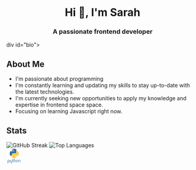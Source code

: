 <!DOCTYPE html>
<html>

<body>
    <h1 align="center">Hi 👋, I'm Sarah</h1>
    <h3 align="center">A passionate frontend developer</h3>

   

</div>
div id="bio">
  <h2>About Me</h2>
  <ul>
    <li>I'm passionate about programming </li>
    <li>I'm constantly learning and updating my skills to stay up-to-date with the latest technologies.</li>    <li>I'm currently seeking new opportunities to apply my knowledge and expertise in frontend space space.</li>
    <li>Focusing on learning Javascript right now.</li>
  </ul>
</div>
<div id="stats">
  <h2>Stats</h2>
  <img src="https://streak-stats.demolab.com?user=sarahkh9&theme=transparent&fire=EB5454" alt="GitHub Streak"/>
  <img src="https://github-readme-stats.vercel.app/api/top-langs/?username=sarahwkh9&layout=compact&theme=vision-friendly-dark" alt="Top Languages"/>
</div>

<div>
  <img src="https://github.com/devicons/devicon/blob/master/icons/python/python-original-wordmark.svg" title="Python" alt="Py" width="40" height="40"/>&nbsp;
  <div>


</body>





</html>
